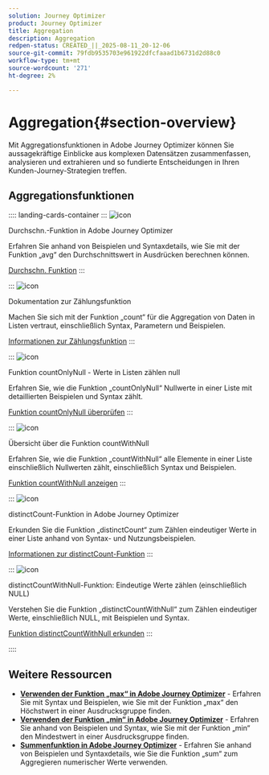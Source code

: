 ```yaml
---
solution: Journey Optimizer
product: Journey Optimizer
title: Aggregation
description: Aggregation
redpen-status: CREATED_||_2025-08-11_20-12-06
source-git-commit: 79fdb9535703e961922dfcfaaad1b6731d2d88c0
workflow-type: tm+mt
source-wordcount: '271'
ht-degree: 2%

---
```



# Aggregation{#section-overview}

Mit Aggregationsfunktionen in Adobe Journey Optimizer können Sie aussagekräftige Einblicke aus komplexen Datensätzen zusammenfassen, analysieren und extrahieren und so fundierte Entscheidungen in Ihren Kunden-Journey-Strategien treffen.

## Aggregationsfunktionen

:::: landing-cards-container
:::
![icon](https://cdn.experienceleague.adobe.com/icons/code-branch.svg?lang=de)

Durchschn.-Funktion in Adobe Journey Optimizer

Erfahren Sie anhand von Beispielen und Syntaxdetails, wie Sie mit der Funktion „avg“ den Durchschnittswert in Ausdrücken berechnen können.

[Durchschn. Funktion](../using/building-journeys/functions/functionavg.md)
:::

:::
![icon](https://cdn.experienceleague.adobe.com/icons/code-branch.svg?lang=de)

Dokumentation zur Zählungsfunktion

Machen Sie sich mit der Funktion „count“ für die Aggregation von Daten in Listen vertraut, einschließlich Syntax, Parametern und Beispielen.

[Informationen zur Zählungsfunktion](../using/building-journeys/functions/functioncount.md)
:::

:::
![icon](https://cdn.experienceleague.adobe.com/icons/code-branch.svg?lang=de)

Funktion countOnlyNull - Werte in Listen zählen null

Erfahren Sie, wie die Funktion „countOnlyNull“ Nullwerte in einer Liste mit detaillierten Beispielen und Syntax zählt.

[Funktion countOnlyNull überprüfen](../using/building-journeys/functions/functioncountonlynull.md)
:::

:::
![icon](https://cdn.experienceleague.adobe.com/icons/code-branch.svg?lang=de)

Übersicht über die Funktion countWithNull

Erfahren Sie, wie die Funktion „countWithNull“ alle Elemente in einer Liste einschließlich Nullwerten zählt, einschließlich Syntax und Beispielen.

[Funktion countWithNull anzeigen](../using/building-journeys/functions/functioncountwithnull.md)
:::

:::
![icon](https://cdn.experienceleague.adobe.com/icons/code-branch.svg?lang=de)

distinctCount-Funktion in Adobe Journey Optimizer

Erkunden Sie die Funktion „distinctCount“ zum Zählen eindeutiger Werte in einer Liste anhand von Syntax- und Nutzungsbeispielen.

[Informationen zur distinctCount-Funktion](../using/building-journeys/functions/functiondistinctcount.md)
:::

:::
![icon](https://cdn.experienceleague.adobe.com/icons/code-branch.svg?lang=de)

distinctCountWithNull-Funktion: Eindeutige Werte zählen (einschließlich NULL)

Verstehen Sie die Funktion „distinctCountWithNull“ zum Zählen eindeutiger Werte, einschließlich NULL, mit Beispielen und Syntax.

[Funktion distinctCountWithNull erkunden](../using/building-journeys/functions/functiondistinctcountwithnull.md)
:::

::::


## Weitere Ressourcen

- **[Verwenden der Funktion „max“ in Adobe Journey Optimizer](../using/building-journeys/functions/functionmax.md)** - Erfahren Sie mit Syntax und Beispielen, wie Sie mit der Funktion „max“ den Höchstwert in einer Ausdrucksgruppe finden.
- **[Verwenden der Funktion „min“ in Adobe Journey Optimizer](../using/building-journeys/functions/functionmin.md)** - Erfahren Sie anhand von Beispielen und Syntax, wie Sie mit der Funktion „min“ den Mindestwert in einer Ausdrucksgruppe finden.
- **[Summenfunktion in Adobe Journey Optimizer](../using/building-journeys/functions/functionsum.md)** - Erfahren Sie anhand von Beispielen und Syntaxdetails, wie Sie die Funktion „sum“ zum Aggregieren numerischer Werte verwenden.

